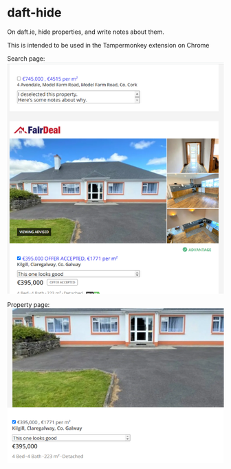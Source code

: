 # daft-hide

On daft.ie, hide properties, and write notes about them.

This is intended to be used in the Tampermonkey extension on Chrome

Search page:
![search page](search.png)

Property page:
![property page](property.png)
